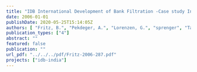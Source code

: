 ```yaml
---
title: "IDB International Development of Bank Filtration -Case study India"
date: 2006-01-01
publishDate: 2020-05-25T15:14:05Z
authors: [ "Fritz, B.", "Pekdeger, A.", "Lorenzen, G.", "sprenger", "Taute, T." ]
publication_types: ["4"]
abstract: ""
featured: false
publication: ""
url_pdf: "../../../pdf/Fritz-2006-287.pdf"
projects: ["idb-india"]
---
```


